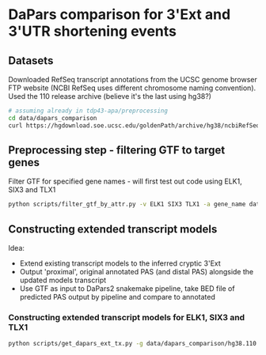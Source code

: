 # DaPars comparison for 3'Ext and 3'UTR shortening events


## Datasets

Downloaded RefSeq transcript annotations from the UCSC genome browser FTP website (NCBI RefSeq uses different chromosome naming convention). Used the 110 release archive (believe it's the last using hg38?)

```bash
# assuming already in tdp43-apa/preprocessing
cd data/dapars_comparison
curl https://hgdownload.soe.ucsc.edu/goldenPath/archive/hg38/ncbiRefSeq/110/hg38.110.ncbiRefSeq.gtf.gz -o hg38.110.ncbiRefSeq.gtf.gz
```

## Preprocessing step - filtering GTF to target genes

Filter GTF for specified gene names - will first test out code using ELK1, SIX3 and TLX1

```bash
python scripts/filter_gtf_by_attr.py -v ELK1 SIX3 TLX1 -a gene_name data/dapars_comparison/hg38.110.ncbiRefSeq.gtf.gz data/dapars_comparison/hg38.110.ncbiRefSeq.filtered.elk1_six3_tlx1.gtf
```

## Constructing extended transcript models

Idea:

- Extend existing transcript models to the inferred cryptic 3'Ext
- Output 'proximal', original annotated PAS (and distal PAS) alongside the updated models transcript
- Use GTF as input to DaPars2 snakemake pipeline, take BED file of predicted PAS output by pipeline and compare to annotated

### Constructing extended transcript models for ELK1, SIX3 and TLX1

```bash
python scripts/get_dapars_ext_tx.py -g data/dapars_comparison/hg38.110.ncbiRefSeq.filtered.elk1_six3_tlx1.gtf -b ../motifs/processed/iclip_regions/2023-12-15_3ext.last_exons.cryptic.bed -o processed/dapars_comparison/hg38.110.ncbiRefSeq.filtered.elk1_six3_tlx1
```